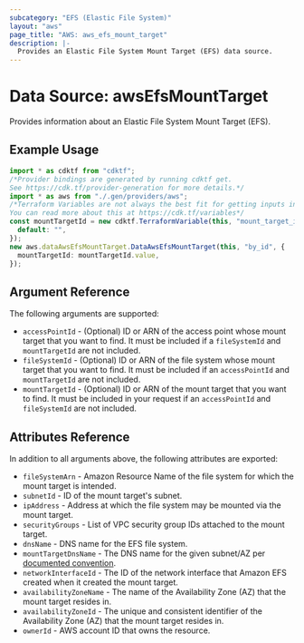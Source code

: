 ```yaml
---
subcategory: "EFS (Elastic File System)"
layout: "aws"
page_title: "AWS: aws_efs_mount_target"
description: |-
  Provides an Elastic File System Mount Target (EFS) data source.
---
```


# Data Source: awsEfsMountTarget

Provides information about an Elastic File System Mount Target (EFS).

## Example Usage

```typescript
import * as cdktf from "cdktf";
/*Provider bindings are generated by running cdktf get.
See https://cdk.tf/provider-generation for more details.*/
import * as aws from "./.gen/providers/aws";
/*Terraform Variables are not always the best fit for getting inputs in the context of Terraform CDK.
You can read more about this at https://cdk.tf/variables*/
const mountTargetId = new cdktf.TerraformVariable(this, "mount_target_id", {
  default: "",
});
new aws.dataAwsEfsMountTarget.DataAwsEfsMountTarget(this, "by_id", {
  mountTargetId: mountTargetId.value,
});

```

## Argument Reference

The following arguments are supported:

* `accessPointId` - (Optional) ID or ARN of the access point whose mount target that you want to find. It must be included if a `fileSystemId` and `mountTargetId` are not included.
* `fileSystemId` - (Optional) ID or ARN of the file system whose mount target that you want to find. It must be included if an `accessPointId` and `mountTargetId` are not included.
* `mountTargetId` - (Optional) ID or ARN of the mount target that you want to find. It must be included in your request if an `accessPointId` and `fileSystemId` are not included.

## Attributes Reference

In addition to all arguments above, the following attributes are exported:

* `fileSystemArn` - Amazon Resource Name of the file system for which the mount target is intended.
* `subnetId` - ID of the mount target's subnet.
* `ipAddress` - Address at which the file system may be mounted via the mount target.
* `securityGroups` - List of VPC security group IDs attached to the mount target.
* `dnsName` - DNS name for the EFS file system.
* `mountTargetDnsName` - The DNS name for the given subnet/AZ per [documented convention](http://docs.aws.amazon.com/efs/latest/ug/mounting-fs-mount-cmd-dns-name.html).
* `networkInterfaceId` - The ID of the network interface that Amazon EFS created when it created the mount target.
* `availabilityZoneName` - The name of the Availability Zone (AZ) that the mount target resides in.
* `availabilityZoneId` - The unique and consistent identifier of the Availability Zone (AZ) that the mount target resides in.
* `ownerId` - AWS account ID that owns the resource.
